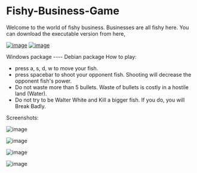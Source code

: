 # Fishy-Business-Game
Welcome to the world of fishy business. Businesses are all fishy here. You can download the executable version from here,


[![image](https://github.com/user-attachments/assets/454d2240-675c-4772-8167-45874c413a5b)](https://github.com/ishmam-br10/Fishy-Business-Game/releases/download/releasewin/fishy.business.exe)
[![image](https://github.com/user-attachments/assets/39cc71f2-e969-4d6e-a35f-37c99c8964d7)](google.com)

Windows package ---- Debian package
How to play:
 - press a, s, d, w to move your fish.
 - press spacebar to shoot your opponent fish. Shooting will decrease the opponent fish's power.
 - Do not waste more than 5 bullets. Waste of bullets is costly in a hostile land (Water).
 - Do not try to be Walter White and Kill a bigger fish. If you do, you will Break Badly.

Screenshots:


![image](https://github.com/user-attachments/assets/25fec89f-3367-4b49-afd2-0e8381557237)

![image](https://github.com/user-attachments/assets/f76979cb-4bc6-4784-97e2-e0445c34f31c)

![image](https://github.com/user-attachments/assets/d102def5-1499-44c9-9645-cc85fa5c1104)

![image](https://github.com/user-attachments/assets/5df51d28-0500-4821-a79f-fddd32ddb611)
